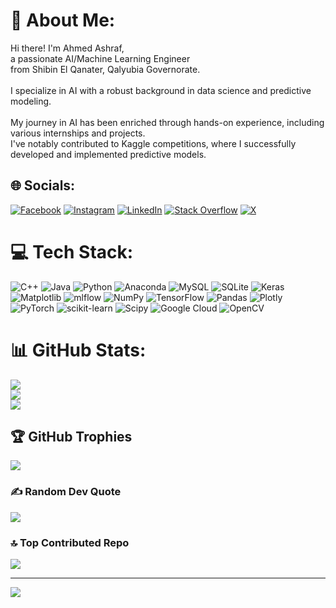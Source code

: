 # 💫 About Me:
Hi there! I'm Ahmed Ashraf,  <br>a passionate AI/Machine Learning Engineer  <br>from Shibin El Qanater, Qalyubia Governorate.  <br><br>I specialize in AI with a robust background in data science and predictive modeling.  <br><br>My journey in AI has been enriched through hands-on experience, including various internships and projects.  <br>I've notably contributed to Kaggle competitions, where I successfully developed and implemented predictive models.<br>


## 🌐 Socials:
[![Facebook](https://img.shields.io/badge/Facebook-%231877F2.svg?logo=Facebook&logoColor=white)](https://facebook.com/https://www.facebook.com/people/Ahmed-Ashraf/pfbid0GFnkrn7c8wQgP1Uvk7PP5FWu3Ah8aZgvMBcfLEZWKMe8H2ukyyrqYM7p98WmSmasl/?mibextid=qi2Omg&rdid=TPXxbGdKo974Z7UI&share_url=https%3A%2F%2Fwww.facebook.com%2Fshare%2FjjDCRXxsUoB2dRwf%2F%3Fmibextid%3Dqi2Omg) [![Instagram](https://img.shields.io/badge/Instagram-%23E4405F.svg?logo=Instagram&logoColor=white)](https://instagram.com/ahmedashraf792002) [![LinkedIn](https://img.shields.io/badge/LinkedIn-%230077B5.svg?logo=linkedin&logoColor=white)](https://linkedin.com/in/ahmed-ashraf-59a207234) [![Stack Overflow](https://img.shields.io/badge/-Stackoverflow-FE7A16?logo=stack-overflow&logoColor=white)](https://stackoverflow.com/users/https://stackoverflow.com/users/18392351/ahmed-ashraf-ahmed) [![X](https://img.shields.io/badge/X-black.svg?logo=X&logoColor=white)](https://x.com/AhmedA792002) 

# 💻 Tech Stack:
![C++](https://img.shields.io/badge/c++-%2300599C.svg?style=plastic&logo=c%2B%2B&logoColor=white) ![Java](https://img.shields.io/badge/java-%23ED8B00.svg?style=plastic&logo=openjdk&logoColor=white) ![Python](https://img.shields.io/badge/python-3670A0?style=plastic&logo=python&logoColor=ffdd54) ![Anaconda](https://img.shields.io/badge/Anaconda-%2344A833.svg?style=plastic&logo=anaconda&logoColor=white) ![MySQL](https://img.shields.io/badge/mysql-4479A1.svg?style=plastic&logo=mysql&logoColor=white) ![SQLite](https://img.shields.io/badge/sqlite-%2307405e.svg?style=plastic&logo=sqlite&logoColor=white) ![Keras](https://img.shields.io/badge/Keras-%23D00000.svg?style=plastic&logo=Keras&logoColor=white) ![Matplotlib](https://img.shields.io/badge/Matplotlib-%23ffffff.svg?style=plastic&logo=Matplotlib&logoColor=black) ![mlflow](https://img.shields.io/badge/mlflow-%23d9ead3.svg?style=plastic&logo=numpy&logoColor=blue) ![NumPy](https://img.shields.io/badge/numpy-%23013243.svg?style=plastic&logo=numpy&logoColor=white) ![TensorFlow](https://img.shields.io/badge/TensorFlow-%23FF6F00.svg?style=plastic&logo=TensorFlow&logoColor=white) ![Pandas](https://img.shields.io/badge/pandas-%23150458.svg?style=plastic&logo=pandas&logoColor=white) ![Plotly](https://img.shields.io/badge/Plotly-%233F4F75.svg?style=plastic&logo=plotly&logoColor=white) ![PyTorch](https://img.shields.io/badge/PyTorch-%23EE4C2C.svg?style=plastic&logo=PyTorch&logoColor=white) ![scikit-learn](https://img.shields.io/badge/scikit--learn-%23F7931E.svg?style=plastic&logo=scikit-learn&logoColor=white) ![Scipy](https://img.shields.io/badge/SciPy-%230C55A5.svg?style=plastic&logo=scipy&logoColor=%white) ![Google Cloud](https://img.shields.io/badge/GoogleCloud-%234285F4.svg?style=plastic&logo=google-cloud&logoColor=white) ![OpenCV](https://img.shields.io/badge/opencv-%23white.svg?style=plastic&logo=opencv&logoColor=white)
# 📊 GitHub Stats:
![](https://github-readme-stats.vercel.app/api?username=ahmedashraf792002&theme=radical&hide_border=false&include_all_commits=true&count_private=true)<br/>
![](https://github-readme-streak-stats.herokuapp.com/?user=ahmedashraf792002&theme=radical&hide_border=false)<br/>
![](https://github-readme-stats.vercel.app/api/top-langs/?username=ahmedashraf792002&theme=radical&hide_border=false&include_all_commits=true&count_private=true&layout=compact)

## 🏆 GitHub Trophies
![](https://github-profile-trophy.vercel.app/?username=ahmedashraf792002&theme=radical&no-frame=false&no-bg=false&margin-w=4)

### ✍️ Random Dev Quote
![](https://quotes-github-readme.vercel.app/api?type=horizontal&theme=radical)

### 🔝 Top Contributed Repo
![](https://github-contributor-stats.vercel.app/api?username=ahmedashraf792002&limit=5&theme=radical&combine_all_yearly_contributions=true)

---
[![](https://visitcount.itsvg.in/api?id=ahmedashraf792002&icon=0&color=7)](https://visitcount.itsvg.in)

<!-- Proudly created with GPRM ( https://gprm.itsvg.in ) -->
